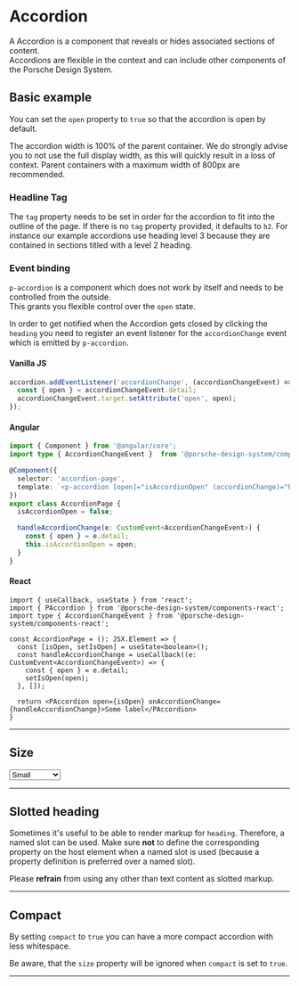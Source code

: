 # Accordion

A Accordion is a component that reveals or hides associated sections of content.  
Accordions are flexible in the context and can include other components of the Porsche Design System.

## Basic example

<Playground :markup="basic" :config="config"></Playground>

You can set the `open` property to `true` so that the accordion is open by default.
<Playground :markup="basicOpen" :config="config"></Playground>

The accordion width is 100% of the parent container.
We do strongly advise you to not use the full display width, as this will quickly result in a loss of context.
Parent containers with a maximum width of 800px are recommended.

### Headline Tag

The `tag` property needs to be set in order for the accordion to fit into the outline of the page. If there is no `tag` property provided, it defaults to `h2`.
For instance our example accordions use heading level 3 because they are contained in sections titled with a level 2 heading.

### Event binding

`p-accordion` is a component which does not work by itself and needs to be controlled from the outside.  
This grants you flexible control over the `open` state.

In order to get notified when the Accordion gets closed by clicking the `heading` you need to register an event listener for the `accordionChange` event which is emitted by `p-accordion`.

#### Vanilla JS

```js
accordion.addEventListener('accordionChange', (accordionChangeEvent) => {
  const { open } = accordionChangeEvent.detail;
  accordionChangeEvent.target.setAttribute('open', open);
});
```

#### Angular

```ts
import { Component } from '@angular/core';
import type { AccordionChangeEvent }  from '@porsche-design-system/components-angular/lib/types';

@Component({
  selector: 'accordion-page',
  template: `<p-accordion [open]="isAccordionOpen" (accordionChange)="handleAccordionChange($event)" heading="Some Heading">Some Content</p-accordion>`,
})
export class AccordionPage {
  isAccordionOpen = false;

  handleAccordionChange(e: CustomEvent<AccordionChangeEvent>) {
    const { open } = e.detail;
    this.isAccordionOpen = open;
  }
}
```

#### React

```tsx 
import { useCallback, useState } from 'react';
import { PAccordion } from '@porsche-design-system/components-react';
import type { AccordionChangeEvent } from '@porsche-design-system/components-react';

const AccordionPage = (): JSX.Element => {
  const [isOpen, setIsOpen] = useState<boolean>();
  const handleAccordionChange = useCallback((e: CustomEvent<AccordionChangeEvent>) => {
    const { open } = e.detail;
    setIsOpen(open);
  }, []);

  return <PAccordion open={isOpen} onAccordionChange={handleAccordionChange}>Some label</PAccordion>
}
```
---

## Size

<Playground :markup="sizeMarkup" :config="config">
  <select v-model="size">
    <option disabled>Select size</option>
    <option value="small">Small</option>
    <option value="medium">Medium</option>
   <option value="responsive">Responsive</option>
  </select>
</Playground>

---

## Slotted heading
Sometimes it's useful to be able to render markup for `heading`. Therefore, a named slot can be used. Make sure **not** to define
the corresponding property on the host element when a named slot is used (because a property definition is preferred over a named slot).

Please **refrain** from using any other than text content as slotted markup.

<Playground :markup="slottedMarkup" :config="config"></Playground>

---

## Compact

By setting `compact` to `true` you can have a more compact accordion with less whitespace.

Be aware, that the `size` property will be ignored when `compact` is set to `true`.

<Playground :markup="compactMarkup" :config="config"></Playground>

---

<script lang="ts">
  import Vue from 'vue';
  import Component from 'vue-class-component';
  
  @Component
  export default class Code extends Vue {
    config = { themeable: true };

    size = 'small';
    content= `<p-text>
    Lorem ipsum dolor sit amet, consetetur sadipscing elitr, sed diam nonumy eirmod tempor invidunt 
    ut labore et dolore magna aliquyam erat, sed diam voluptua. At vero eos et accusam et justo duo dolores et ea rebum. 
    Stet clita kasd gubergren, no sea takimata sanctus est Lorem ipsum dolor sit amet. Lorem ipsum dolor sit amet, consetetur sadipscing elitr, 
    sed diam nonumy eirmod tempor invidunt ut labore et dolore magna aliquyam erat, sed diam voluptua. At vero eos et accusam et justo duo dolores 
    et ea rebum. Stet clita kasd gubergren, no sea takimata sanctus est Lorem ipsum dolor sit amet. Lorem ipsum dolor sit amet, 
    consetetur sadipscing elitr, sed diam nonumy eirmod tempor invidunt ut labore et dolore magna aliquyam erat, sed diam voluptua.
  </p-text>
  <p-text>
    At vero eos et accusam et justo duo dolores et ea rebum. Stet clita kasd gubergren, no sea takimata sanctus est Lorem ipsum dolor sit amet.
    Duis autem vel eum iriure dolor in hendrerit in vulputate velit esse molestie consequat, vel illum dolore eu feugiat nulla facilisis at vero 
    eros et accumsan et iusto odio dignissim qui blandit praesent luptatum zzril delenit augue duis dolore te feugait nulla facilisi. Lorem ipsum dolor sit amet, 
    consectetuer adipiscing elit, sed diam nonummy nibh euismod tincidunt ut laoreet dolore magna aliquam erat volutpat.
  </p-text>`;
    
    get basic() {      
      return `<p-accordion heading="Some Heading" tag="h3">
  ${this.content}
</p-accordion>
<p-accordion heading="Some Heading" tag="h3">
  ${this.content}
</p-accordion>`;
    }
    
    get basicOpen() {      
      return `<p-accordion heading="Some Heading" tag="h3" open="true" >
  ${this.content}
</p-accordion>
<p-accordion heading="Some Heading" tag="h3" >
  ${this.content}
</p-accordion>`;
    }
  
    get sizeMarkup() {
      return `<p-accordion heading="Some Heading" tag="h3" ${this.size  === 'responsive' ? `size="{ base:'small', l:'medium' }"`: `size="${this.size}"`}>
  ${this.content}
</p-accordion>
<p-accordion heading="Some Heading" tag="h3" ${this.size  === 'responsive' ? `size="{ base:'small', l:'medium' }"`: `size="${this.size}"`}>
  ${this.content}
</p-accordion>`;
    }  

    get slottedMarkup(){
      return `<p-accordion tag="h3">
  <span slot="heading">Some slotted heading</span>
  ${this.content}
</p-accordion>
<p-accordion tag="h3">
  <span slot="heading">Some slotted heading</span>
  ${this.content}
</p-accordion>`;
    }

    get compactMarkup() {      
      return `<p-accordion heading="Some Heading" tag="h3" compact="true">
  ${this.content}
</p-accordion>
<p-accordion heading="Some Heading" tag="h3" compact="true" open="true">
  ${this.content}
</p-accordion>`;
    }
 
    mounted() {
      /* initially update accordion with open attribute in playground */
      this.registerEvents();
  
      /* theme switch needs to register event listeners again */
      const themeTabs = this.$el.querySelectorAll('.playground > p-tabs-bar');
      themeTabs.forEach(tabs => tabs.addEventListener('tabChange', () => {
        this.registerEvents();
      }));
    }
  
    updated(){
      this.registerEvents();
    }
  
    registerEvents() {
      const accordions = this.$el.querySelectorAll('.playground .demo p-accordion');
      accordions.forEach(accordionEl => accordionEl.addEventListener('accordionChange', this.handleAccordionChange));
    }
  
    handleAccordionChange =  (e) => {
      const { open } = e.detail;
      e.target.setAttribute('open', open);
    }
  }
</script>
